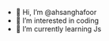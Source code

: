 - 👋 Hi, I’m @ahsanghafoor
- 👀 I’m interested in coding
- 🌱 I’m currently learning Js

<!---
ahsanghafoor/ahsanghafoor is a ✨ special ✨ repository because its `README.md` (this file) appears on your GitHub profile.
You can click the Preview link to take a look at your changes.
--->
